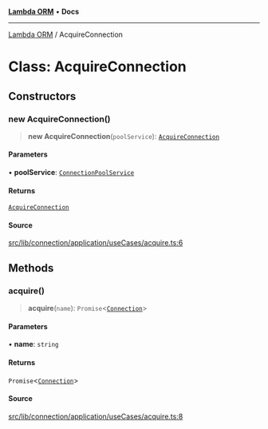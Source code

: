 [**Lambda ORM**](../README.md) • **Docs**

***

[Lambda ORM](../README.md) / AcquireConnection

# Class: AcquireConnection

## Constructors

### new AcquireConnection()

> **new AcquireConnection**(`poolService`): [`AcquireConnection`](AcquireConnection.md)

#### Parameters

• **poolService**: [`ConnectionPoolService`](ConnectionPoolService.md)

#### Returns

[`AcquireConnection`](AcquireConnection.md)

#### Source

[src/lib/connection/application/useCases/acquire.ts:6](https://github.com/lambda-orm/lambdaorm/blob/46e86d864b5f4223fb0b1052cc3ab701d4af5a21/src/lib/connection/application/useCases/acquire.ts#L6)

## Methods

### acquire()

> **acquire**(`name`): `Promise`\<[`Connection`](../interfaces/Connection.md)\>

#### Parameters

• **name**: `string`

#### Returns

`Promise`\<[`Connection`](../interfaces/Connection.md)\>

#### Source

[src/lib/connection/application/useCases/acquire.ts:8](https://github.com/lambda-orm/lambdaorm/blob/46e86d864b5f4223fb0b1052cc3ab701d4af5a21/src/lib/connection/application/useCases/acquire.ts#L8)
